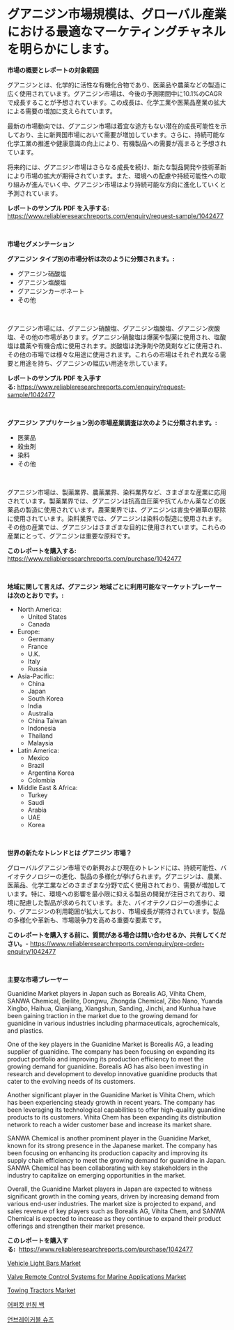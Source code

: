 <p><h1>グアニジン市場規模は、グローバル産業における最適なマーケティングチャネルを明らかにします。</h1></p><p><strong>市場の概要とレポートの対象範囲</strong></p>
<p><p>グアニジンとは、化学的に活性な有機化合物であり、医薬品や農薬などの製造に広く使用されています。グアニジン市場は、今後の予測期間中に10.1%のCAGRで成長することが予想されています。この成長は、化学工業や医薬品産業の拡大による需要の増加に支えられています。</p><p>最新の市場動向では、グアニジン市場は着宜な途方もない潜在的成長可能性を示しており、主に新興国市場において需要が増加しています。さらに、持続可能な化学工業の推進や健康意識の向上により、有機製品への需要が高まると予想されています。</p><p>将来的には、グアニジン市場はさらなる成長を続け、新たな製品開発や技術革新により市場の拡大が期待されています。また、環境への配慮や持続可能性への取り組みが進んでいく中、グアニジン市場はより持続可能な方向に進化していくと予測されています。</p></p>
<p><strong>レポートのサンプル PDF を入手する:</strong> <a href="https://www.reliableresearchreports.com/enquiry/request-sample/1042477">https://www.reliableresearchreports.com/enquiry/request-sample/1042477</a></p>
<p>&nbsp;</p>
<p><strong>市場セグメンテーション</strong></p>
<p><strong>グアニジン タイプ別の市場分析は次のように分類されます。:</strong></p>
<p><ul><li>グアニジン硝酸塩</li><li>グアニジン塩酸塩</li><li>グアニジンカーボネート</li><li>その他</li></ul></p>
<p>&nbsp;</p>
<p><p>グアニジン市場には、グアニジン硝酸塩、グアニジン塩酸塩、グアニジン炭酸塩、その他の市場があります。グアニジン硝酸塩は爆薬や製薬に使用され、塩酸塩は農薬や有機合成に使用されます。炭酸塩は洗浄剤や防臭剤などに使用され、その他の市場では様々な用途に使用されます。これらの市場はそれぞれ異なる需要と用途を持ち、グアニジンの幅広い用途を示しています。</p></p>
<p><strong>レポートのサンプル PDF を入手する:</strong>&nbsp;<a href="https://www.reliableresearchreports.com/enquiry/request-sample/1042477">https://www.reliableresearchreports.com/enquiry/request-sample/1042477</a></p>
<p>&nbsp;</p>
<p><strong> グアニジン アプリケーション別の市場産業調査は次のように分類されます。:</strong></p>
<p><ul><li>医薬品</li><li>殺虫剤</li><li>染料</li><li>その他</li></ul></p>
<p>&nbsp;</p>
<p><p>グアニジン市場は、製薬業界、農薬業界、染料業界など、さまざまな産業に応用されています。製薬業界では、グアニジンは抗高血圧薬や抗てんかん薬などの医薬品の製造に使用されています。農薬業界では、グアニジンは害虫や雑草の駆除に使用されています。染料業界では、グアニジンは染料の製造に使用されます。その他の産業では、グアニジンはさまざまな目的に使用されています。これらの産業にとって、グアニジンは重要な原料です。</p></p>
<p><strong>このレポートを購入する:</strong>&nbsp; <a href="https://www.reliableresearchreports.com/purchase/1042477">https://www.reliableresearchreports.com/purchase/1042477</a></p>
<p>&nbsp;</p>
<p><strong>地域に関して言えば、グアニジン 地域ごとに利用可能なマーケットプレーヤーは次のとおりです。:</strong></p>
<p><ul>
    <li>
        North America:
        <ul>
            <li>United States</li>
            <li>Canada</li>
        </ul>
    </li>
    <li>
        Europe:
        <ul>
            <li>Germany</li>
            <li>France</li>
            <li>U.K.</li>
            <li>Italy</li>
            <li>Russia</li>
        </ul>
    </li>
    <li>
        Asia-Pacific:
        <ul>
            <li>China</li>
            <li>Japan</li>
            <li>South Korea</li>
            <li>India</li>
            <li>Australia</li>
            <li>China Taiwan</li>
            <li>Indonesia</li>
            <li>Thailand</li>
            <li>Malaysia</li>
        </ul>
    </li>
    <li>
        Latin America:
        <ul>
            <li>Mexico</li>
            <li>Brazil</li>
            <li>Argentina Korea</li>
            <li>Colombia</li>
        </ul>
    </li>
    <li>
        Middle East & Africa:
        <ul>
            <li>Turkey</li>
            <li>Saudi</li>
            <li>Arabia</li>
            <li>UAE</li>
            <li>Korea</li>
        </ul>
    </li>
    </ul></p>
<p>&nbsp;</p>
<p><strong>世界の新たなトレンドとは グアニジン 市場？</strong></p>
<p><p>グローバルグアニジン市場での新興および現在のトレンドには、持続可能性、バイオテクノロジーの進化、製品の多様化が挙げられます。グアニジンは、農業、医薬品、化学工業などのさまざまな分野で広く使用されており、需要が増加しています。特に、環境への影響を最小限に抑える製品の開発が注目されており、環境に配慮した製品が求められています。また、バイオテクノロジーの進歩により、グアニジンの利用範囲が拡大しており、市場成長が期待されています。製品の多様化や革新も、市場競争力を高める重要な要素です。</p></p>
<p><strong>このレポートを購入する前に、質問がある場合は問い合わせるか、共有してください。</strong>- <a href="https://www.reliableresearchreports.com/enquiry/pre-order-enquiry/1042477">https://www.reliableresearchreports.com/enquiry/pre-order-enquiry/1042477</a></p>
<p>&nbsp;</p>
<p><strong>主要な市場プレーヤー</strong></p>
<p><p>Guanidine Market players in Japan such as Borealis AG, Vihita Chem, SANWA Chemical, Beilite, Dongwu, Zhongda Chemical, Zibo Nano, Yuanda Xingbo, Haihua, Qianjiang, Xiangshun, Sanding, Jinchi, and Kunhua have been gaining traction in the market due to the growing demand for guanidine in various industries including pharmaceuticals, agrochemicals, and plastics.</p><p>One of the key players in the Guanidine Market is Borealis AG, a leading supplier of guanidine. The company has been focusing on expanding its product portfolio and improving its production efficiency to meet the growing demand for guanidine. Borealis AG has also been investing in research and development to develop innovative guanidine products that cater to the evolving needs of its customers.</p><p>Another significant player in the Guanidine Market is Vihita Chem, which has been experiencing steady growth in recent years. The company has been leveraging its technological capabilities to offer high-quality guanidine products to its customers. Vihita Chem has been expanding its distribution network to reach a wider customer base and increase its market share.</p><p>SANWA Chemical is another prominent player in the Guanidine Market, known for its strong presence in the Japanese market. The company has been focusing on enhancing its production capacity and improving its supply chain efficiency to meet the growing demand for guanidine in Japan. SANWA Chemical has been collaborating with key stakeholders in the industry to capitalize on emerging opportunities in the market.</p><p>Overall, the Guanidine Market players in Japan are expected to witness significant growth in the coming years, driven by increasing demand from various end-user industries. The market size is projected to expand, and sales revenue of key players such as Borealis AG, Vihita Chem, and SANWA Chemical is expected to increase as they continue to expand their product offerings and strengthen their market presence.</p></p>
<p><strong>このレポートを購入する:</strong>&nbsp;&nbsp;<a href="https://www.reliableresearchreports.com/purchase/1042477">https://www.reliableresearchreports.com/purchase/1042477</a></p>
<p><p><a href="https://github.com/markusgodoy/Market-Research-Report-List-2/blob/main/vehicle-light-bars-market.md">Vehicle Light Bars Market</a></p><p><a href="https://shimmer-gardenia-37a.notion.site/Valve-Remote-Control-Systems-for-Marine-Applications-Market-Size-and-Examines-its-Market-Scope-wit-8e101813732a4893a9347709134a68e3">Valve Remote Control Systems for Marine Applications Market</a></p><p><a href="https://github.com/luckyshygirl/Market-Research-Report-List-3/blob/main/towing-tractors-market.md">Towing Tractors Market</a></p><p><a href="https://medium.com/@shareneboothestellesvwq36l/%EC%83%81%EA%B8%89%EC%BB%B7-%ED%8E%80%EC%B9%98%EB%B0%B1-%EC%8B%9C%EC%9E%A5-%EB%8D%B0%EC%9D%B4%ED%84%B0-%ED%95%B4%EC%84%9D-%EC%8B%9C%EC%9E%A5-%EC%A0%90%EC%9C%A0%EC%9C%A8-%ED%8A%B8%EB%A0%8C%EB%93%9C-%EB%B0%8F-%EC%84%B1%EC%9E%A5-%ED%8C%A8%ED%84%B4-8ee7c4103d30">어퍼컷 펀칭 백</a></p><p><a href="https://medium.com/@shareneboothestellesvwq36l/%EB%82%B4%EA%B5%AC%EB%A0%A5%EC%9E%88%EB%8A%94-%EC%8B%A0%EB%B0%9C-%EC%8B%9C%EC%9E%A5-%EB%B6%84%EC%84%9D-%EA%B8%80%EB%A1%9C%EB%B2%8C-%EC%82%B0%EC%97%85-%EC%A0%84%EB%A7%9D-%EB%B0%8F-%EC%98%88%EC%B8%A1-2024%EB%85%84%EB%B6%80%ED%84%B0-2031%EB%85%84-e17b02e24ecb">언브레이커블 슈즈</a></p></p>
